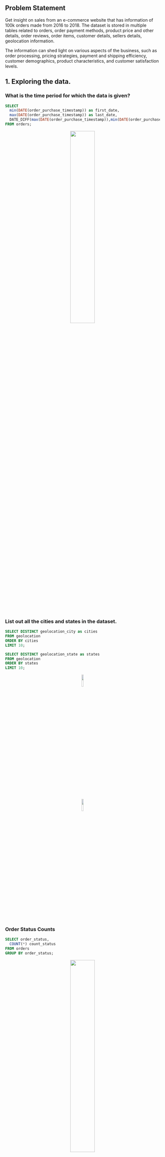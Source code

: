 ## Problem Statement
Get insight on sales from an e-commerce website that has information of 100k orders made from 2016 to 2018. The dataset is stored in multiple tables related to orders, order payment methods, product price and other details, order reviews, order items, customer details, sellers details, geolocation information.

The information can shed light on various aspects of the business, such as order processing, pricing strategies, payment and shipping efficiency, customer demographics, product characteristics, and customer satisfaction levels.

## 1. Exploring the data.
### What is the time period for which the data is given?
```sql
SELECT 
  min(DATE(order_purchase_timestamp)) as first_date, 
  max(DATE(order_purchase_timestamp)) as last_date, 
  DATE_DIFF(max(DATE(order_purchase_timestamp)),min(DATE(order_purchase_timestamp)), DAY) as days_difference
FROM orders;
```
<p align="center">
<img src="https://github.com/mkadwani/SQLproject/blob/screenshots/1.PNG" width=40% height=40%>

### List out all the cities and states in the dataset.
```sql
SELECT DISTINCT geolocation_city as cities 
FROM geolocation 
ORDER BY cities 
LIMIT 10; 

SELECT DISTINCT geolocation_state as states 
FROM geolocation 
ORDER BY states 
LIMIT 10;
```
<p align="center">
<img src="https://github.com/mkadwani/SQLproject/blob/screenshots/2.PNG" width=10% height=10%>
<p align="center">
<img src="https://github.com/mkadwani/SQLproject/blob/screenshots/3.PNG" width=10% height=10%>

### Order Status Counts
```sql
SELECT order_status,
  COUNT(*) count_status
FROM orders
GROUP BY order_status;
```
<p align="center">
<img src="https://github.com/mkadwani/SQLproject/blob/screenshots/4.PNG" width=40% height=40%>

## 2. In-depth exploration:
### 1. Is there a growing trend on e-commerce in the region?
We can look at the number of purchases made across different months or years. Number of orders made increase rapidly from 2016 to 2017, then increased marginally from 2017 to 2018. There are more purchases in the first half or middle of the year like May, July, August than in the period after the month of August.
```sql
SELECT
  EXTRACT(year FROM order_purchase_timestamp) order_year,
  EXTRACT(month FROM order_purchase_timestamp) order_month,
  COUNT(1) order_counts,
  SUM(price) total_price
FROM orders o JOIN order_items oi ON oi.order_id = o.order_id
GROUP BY 1,2
ORDER BY 1,2
```
<p align="center">
<img src="https://github.com/mkadwani/SQLproject/blob/screenshots/5.PNG" width=40% height=40%>

### 2. During what time of the day, do the customers mostly place their orders? (Dawn, Morning, Afternoon or Night)?
```sql
WITH sales_time AS 
  (SELECT hours,no_orders, 
  CASE WHEN hours>= 0 AND hours < 6 THEN 'Dawn' 
  WHEN hours>=6 AND hours<12 THEN 'Morning' 
  WHEN hours>=12 AND hours<18 THEN 'Afternoon' 
  ELSE 'Evening' END AS Time 
  FROM ( 
    SELECT EXTRACT(HOUR FROM order_purchase_timestamp) as hours, 
    COUNT(order_id) as no_orders 
    FROM orders 
    GROUP BY hours 
    ORDER BY hours)
  ) 
SELECT Time, SUM(no_orders) AS no_order 
FROM sales_time 
GROUP BY Time;
```
<p align="center">
<img src="https://github.com/mkadwani/SQLproject/blob/screenshots/6.PNG" width=40% height=40%>

## 3.	Evolution of E-commerce orders in the region:
### 1.	Get month on month orders by region, states (No. of orders in each month for each state is shown)
```sql
SELECT EXTRACT(MONTH FROM order_purchase_timestamp) as months, 
  customer_state as states, 
  COUNT(order_id) as no_orders 
FROM orders AS o JOIN customers AS c ON o.customer_ID = c.customer_id 
GROUP BY months,states 
ORDER BY months,states;
```
<p align="center">
<img src="https://github.com/mkadwani/SQLproject/blob/screenshots/7.PNG" width=40% height=40%>

### 2. How are the customers distributed across all the states?
The most number (40,302) of customers are located in SP, then RJ, then MG, and so on with the least number in RR.
```sql
SELECT customer_state as states, 
  COUNT(DISTINCT customer_unique_id) as no_customers 
FROM customers
GROUP BY states 
ORDER BY no_customers DESC;
```
<p align="center">
<img src="https://github.com/mkadwani/SQLproject/blob/screenshots/8.PNG" width=40% height=40%>

## 4.	Impact on Economy: Analyze the money movement by e-commerce by looking at order prices, freight and others.
### 1. What is the percent increase in cost of order from 2017 to 2018 (include months between Jan to Aug only)?
```sql
WITH yearly_costs AS 
  (SELECT EXTRACT(MONTH FROM order_purchase_timestamp) as months, 
  EXTRACT(YEAR FROM order_purchase_timestamp) as years, 
  SUM(payment_value) as cost 
  FROM orders AS o JOIN payments AS p ON o.order_ID = p.order_id
  GROUP BY years, months 
  HAVING months IN (1,2,3,4,5,6,7,8) AND years IN (2017,2018) 
  ORDER BY years,months) 
SELECT SUM(cost) as costs_year2018, 
LAG(SUM(cost),1) OVER(ORDER BY years) as costs_year2017, 
ROUND(((SUM(cost)/(LAG(SUM(cost),1) OVER(ORDER BY years)))-1)*100,2) AS percent_change 
FROM yearly_costs 
GROUP BY years 
ORDER BY years DESC 
LIMIT 1;
```
<p align="center">
<img src="https://github.com/mkadwani/SQLproject/blob/screenshots/9.PNG" width=40% height=40%>

### 2. Mean and sum of price and freight value by customer states.
```sql
SELECT customer_state,
  ROUND(SUM(price),2) as sum_price, 
  ROUND(AVG(price),2) as avg_price, 
  ROUND(SUM(freight_value),2) as sum_freight, 
  ROUND(AVG(freight_value),2) as avg_freight 
FROM orders AS o JOIN customers AS c ON o.customer_id = c.customer_id JOIN order_items AS oi ON o.order_ID = oi.order_id 
GROUP BY customer_state 
ORDER BY customer_state 
LIMIT 10;
```
<p align="center">
<img src="https://github.com/mkadwani/SQLproject/blob/screenshots/10.PNG" width=40% height=40%>
 
## 5. Analysis on sales, freight and delivery time
### 1. Calculating the days difference between purchasing, delivery and estimated delivery dates
```sql
SELECT DATE(order_purchase_timestamp) AS purchase, 
  DATE(order_delivered_carrier_date) AS delivery, 
  DATE(order_estimated_delivery_date) AS estimated, 
  DATE_DIFF(order_estimated_delivery_date,order_delivered_carrier_date,DAY) AS estim_deliv_diff, 
  DATE_DIFF(order_delivered_carrier_date,order_purchase_timestamp, DAY) AS deliv_purchase_diff, 
FROM orders
LIMIT 10;
```
<p align="center">
<img src="https://github.com/mkadwani/SQLproject/blob/screenshots/11.png" width=40% height=40%>

### 2.	Create columns time_to_delivery and diff_estimated_delivery
```sql
SELECT 
  DATE(order_purchase_timestamp) AS purchase,
  DATE(order_delivered_customer_date) AS delivery,
  DATE(order_estimated_delivery_date) AS estimated,
  DATE_DIFF(order_delivered_customer_date,order_purchase_timestamp, DAY) AS time_to_delivery,
  DATE_DIFF(order_estimated_delivery_date,order_delivered_customer_date,DAY) AS diff_estimated_delivery,
FROM `scaler-dsml-361413.ecommerce.orders`
ORDER BY delivery DESC
LIMIT 10;
```
<p align="center">
<img src="https://github.com/mkadwani/SQLproject/blob/screenshots/12.png" width=40% height=40%>

### 3. Group data by state, take mean of freight_value, time_to_delivery, diff_estimated_delivery
```sql
CREATE VIEW vw_delivery_dates AS 
SELECT customer_id, freight_value, 
  DATE(order_purchase_timestamp) AS purchase, 
  DATE(order_delivered_customer_date) AS delivery, 
  DATE(order_estimated_delivery_date) AS estimated, 
  DATE_DIFF(order_delivered_customer_date,order_purchase_timestamp, DAY) AS time_to_delivery, 
  DATE_DIFF(order_estimated_delivery_date,order_delivered_customer_date,DAY) AS diff_estimated_delivery, 
FROM orders AS o JOIN order_items AS oi ON o.order_id = oi.order_id; 

SELECT customer_state, 
  ROUND(AVG(freight_value),2) AS mean_freight, 
  CEIL(AVG(time_to_delivery)) AS mean_time_to_delivery, 
  CEIL(AVG(diff_estimated_delivery)) AS mean_diff_estim_delivery 
FROM vw_delivery_dates AS vw JOIN customers AS c ON vw.customer_id=c.customer_id 
GROUP BY customer_state 
ORDER BY customer_state;
```
<p align="center">
<img src="https://github.com/mkadwani/SQLproject/blob/screenshots/13.png" width=40% height=40%>

### 4. Top 5 states with highest/lowest average freight value
State RR has the most expensive freight value, and SP has cheapest freight value.
```sql
SELECT customer_state, 
  ROUND(AVG(freight_value),2) AS mean_freight, 
  CEIL(AVG(time_to_delivery)) AS mean_time_to_delivery, 
  CEIL(AVG(diff_estimated_delivery)) AS mean_diff_estim_delivery 
FROM vw_delivery_dates AS vw JOIN customers AS c ON vw.customer_id=c.customer_id 
GROUP BY customer_state 
ORDER BY mean_freight 
LIMIT 5;
```
<p align="center">
<img src="https://github.com/mkadwani/SQLproject/blob/screenshots/14.png" width=40% height=40%>

<p align="center">
<img src="https://github.com/mkadwani/SQLproject/blob/screenshots/14b.png" width=40% height=40%>

### Top 5 states with highest/lowest average time to delivery
State SP has fastest delivery from purchase date, while states AP and RR have slowest.
```sql
SELECT customer_state, 
  ROUND(AVG(freight_value),2) AS mean_freight, 
  CEIL(AVG(time_to_delivery)) AS mean_time_to_delivery,
  CEIL(AVG(diff_estimated_delivery)) AS mean_diff_estim_delivery 
FROM vw_delivery_dates AS vw JOIN customers AS c ON vw.customer_id=c.customer_id 
GROUP BY customer_state 
ORDER BY mean_time_to_delivery DESC 
LIMIT 5;
```
<p align="center">
<img src="https://github.com/mkadwani/SQLproject/blob/screenshots/15.png" width=40% height=40%>

<p align="center">
<img src="https://github.com/mkadwani/SQLproject/blob/screenshots/15b.png" width=40% height=40%>

### Top 5 states where delivery is really fast/ not so fast compared to estimated date 
State AL has fastest delivery compared to estimated date, and state AC has the slowest delivery or highest delay from estimated date.
```sql
SELECT customer_state, 
  ROUND(AVG(freight_value),2) AS mean_freight, 
  CEIL(AVG(time_to_delivery)) AS mean_time_to_delivery, 
  CEIL(AVG(diff_estimated_delivery)) AS mean_diff_estim_delivery 
FROM vw_delivery_dates AS vw JOIN customers AS c ON vw.customer_id=c.customer_id 
GROUP BY customer_state 
ORDER BY mean_diff_estim_delivery DESC 
LIMIT 5;
```
<p align="center">
<img src="https://github.com/mkadwani/SQLproject/blob/screenshots/16.png" width=40% height=40%>
<p align="center">
<img src="https://github.com/mkadwani/SQLproject/blob/screenshots/16b.png" width=40% height=40%>

## 6. Payment type analysis:
### 1. Month over Month count of orders for different payment types 
Most popular mode of payment is credit card, then UPI, then vouchers and finally debit cards are the least popular method. The most number of purchases are made in the middle of a year.
```sql
SELECT payment_type, 
  EXTRACT(MONTH FROM order_purchase_timestamp) as months, 
  COUNT(o.order_id) as no_orders 
FROM orders AS o JOIN payments AS p ON o.order_id=p.order_id 
GROUP BY payment_type,months 
ORDER BY payment_type,months;
```
<p align="center">
<img src="https://github.com/mkadwani/SQLproject/blob/screenshots/17a.png" width=40% height=40%>
<p align="center">
<img src="https://github.com/mkadwani/SQLproject/blob/screenshots/17b.png" width=40% height=40%>
<p align="center">
<img src="https://github.com/mkadwani/SQLproject/blob/screenshots/17c.png" width=40% height=40%>
<p align="center">
<img src="https://github.com/mkadwani/SQLproject/blob/screenshots/17d.png" width=40% height=40%>

### 2. Distribution of payment installments and count of orders 
```sql
SELECT payment_installments, 
  COUNT(o.order_id) as no_orders 
FROM orders AS o JOIN payments AS p ON o.order_id=p.order_id 
GROUP BY payment_installments 
ORDER BY payment_installments;
```
<p align="center">
<img src="https://github.com/mkadwani/SQLproject/blob/screenshots/18.png" width=40% height=40%>
  
## Insights:
-	Number of orders made increase rapidly from 2016 to 2017, then increased marginally from 2017 to 2018. This could be because of lesser number of months in year 2016 (since September to December) compared to all the months in 2017.  There was 136.98% increase in sales from 2017 to 2018.
-	There are more purchases in the first half or middle of the year like May, July, August than in the period after the month of August. Business should focus on improving sales in the months after August.
- Brazilians tend to buy more during afternoon or evening time maybe because of off work hours.
-	The most number (40,302) of customers are located in SP, then RJ, then MG, and so on with the least number in RR.
-	State RR has the most expensive freight value, and SP has cheapest freight value.
-	State SP has fastest delivery from purchase date, while states AP and RR have slowest.
-	State AL has fastest delivery compared to estimated date, and state AC has the slowest delivery or highest delay from estimated date.
-	Most popular mode of payment is credit card, then UPI, then vouchers and finally debit cards are the least popular method. Most number of purchases are made in the middle of a year.
-	Most customers pay in a single or fewer than 5 number of installments.

## Recommendations:
-	Business should focus on improving sales in the months after August. It could offer discounts during festivals or holiday season or year-end sales between September to December. 
- Since the customers get more time to buy in the afternoon and evening after work hours, the store could provide some discounts to increase sales during those times in a day.
-	State SP has the most number of customers and also the fastest delivery services. Delivery dates are still not close to estimated dates with lowest delay being 8 days in the AL state. Delivery vehicles and drivers need to increased in all states. Supply chain delays also need to be managed better to decrease time to delivery and time delay from estimated to delivery date.
-	Since credit cards are the most preferred mode of payment, customers could be offered points on credit cards for every purchase that can entice them for more purchases.
